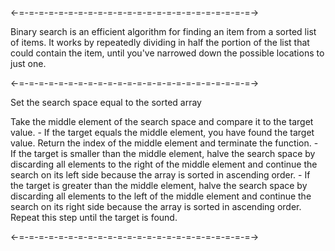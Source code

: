 <-=-=-=-=-=-=-=-=-=-=-=-=-=-=-=-=-=-=-=-=-=-=-=-=->

Binary search is an efficient algorithm for finding an item from a sorted list of items. 
It works by repeatedly dividing in half the portion of the list that could contain the item, until you've narrowed down the possible locations to just one.

<-=-=-=-=-=-=-=-=-=-=-=-=-=-=-=-=-=-=-=-=-=-=-=-=->

Set the search space equal to the sorted array
    
Take the middle element of the search space and compare it to the target value.
    - If the target equals the middle element, you have found the target value. Return the index of the middle element and terminate the function.
    - If the target is smaller than the middle element, halve the search space by discarding all elements to the right of the middle element and continue the search on its left side because the array is sorted in ascending order. 
    - If the target is greater than the middle element, halve the search space by discarding all elements to the left of the middle element and continue the search on its right side because the array is sorted in ascending order.
Repeat this step until the target is found.

<-=-=-=-=-=-=-=-=-=-=-=-=-=-=-=-=-=-=-=-=-=-=-=-=->
